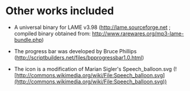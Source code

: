 # Other works included #
  * A universal binary for LAME v3.98 (http://lame.sourceforge.net ; compiled binary obtained from: http://www.rarewares.org/mp3-lame-bundle.php)

  * The progress bar was developed by Bruce Phillips (http://scriptbuilders.net/files/bpprogressbar1.0.html)

  * The icon is a modification of Marian Sigler's Speech\_balloon.svg (![http://commons.wikimedia.org/wiki/File:Speech_balloon.svg](http://commons.wikimedia.org/wiki/File:Speech_balloon.svg))